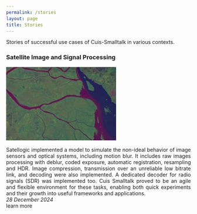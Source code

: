 ```yaml
---
permalink: /stories
layout: page
title: Stories
---
```


Stories of successful use cases of Cuis-Smalltalk in various contexts.

<div class="row">
  <h3>Satellite Image and Signal Processing</h3>
  <img src="./assets/imgs/story_satellogic.jpg" class="doc" style="width:300px;">
  <p align="justify">Satellogic implemented a model to simulate the
non-ideal behavior of image sensors and optical systems, including
motion blur. It includes raw images processing with deblur, coded
exposure, automatic registration, resampling and HDR.  Image
compression, transmission over an unreliable low bitrate link, and
decoding were also implemented. A dedicated decoder for radio signals
(SDR) was implemented too. Cuis Smalltalk proved to be an agile and
flexible environment for these tasks, enabling both quick experiments
and their growth into useful frameworks and applications.
    <br><em>28 December 2024</em>
    <br></a href="https://www.youtube.com/watch?v=m1EWCYSZL4w">learn more</a></p>
</div>



<!--
<div class="row">
  <h3>Story 1</h3>
  <img src="./assets/imgs/story.png" class="doc" style="width:300px;">
  <p align="justify">A paragraph describing the story.
    <br><em>28 December 2024</em>
    <br></a href="http://...">read more</a></p>
</div>
-->

